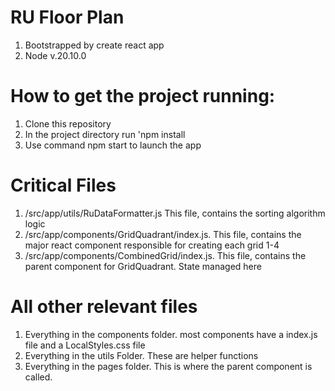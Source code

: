 # RU Floor Plan
1. Bootstrapped by create react app
2. Node v.20.10.0

# How to get the project running:
1. Clone this repository
2. In the project directory run 'npm install
3. Use command npm start to launch the app

# Critical Files  
1. /src/app/utils/RuDataFormatter.js This file, contains the sorting algorithm logic
2. /src/app/components/GridQuadrant/index.js. This file, contains the major react component responsible for creating each grid 1-4
3. /src/app/components/CombinedGrid/index.js. This file, contains the parent component for GridQuadrant. State managed here

# All other relevant files
1. Everything in the components folder. most components have a index.js file and a LocalStyles.css file
2. Everything in the utils Folder. These are helper functions
3. Everything in the pages folder. This is where the parent component is called.



